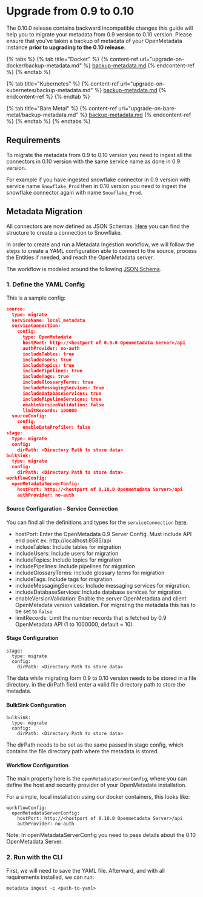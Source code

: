 # Upgrade from 0.9 to 0.10

The 0.10.0 release contains backward incompatible changes this guide will help you to migrate your metadata from 0.9 version to 0.10 version. Please ensure that you've taken a backup of metadata of your OpenMetadata instance **prior to upgrading to the 0.10 release**.

{% tabs %}
{% tab title="Docker" %}
{% content-ref url="upgrade-on-docker/backup-metadata.md" %}
[backup-metadata.md](upgrade-on-docker/backup-metadata.md)
{% endcontent-ref %}
{% endtab %}

{% tab title="Kubernetes" %}
{% content-ref url="upgrade-on-kubernetes/backup-metadata.md" %}
[backup-metadata.md](upgrade-on-kubernetes/backup-metadata.md)
{% endcontent-ref %}
{% endtab %}

{% tab title="Bare Metal" %}
{% content-ref url="upgrade-on-bare-metal/backup-metadata.md" %}
[backup-metadata.md](upgrade-on-bare-metal/backup-metadata.md)
{% endcontent-ref %}
{% endtab %}
{% endtabs %}

## Requirements

To migrate the metadata from 0.9 to 0.10 version you need to ingest all the connectors in 0.10 version with the same service name as done in 0.9 version.

For example if you have ingested snowflake connector in 0.9 version with service name `Snowflake_Prod` then in 0.10 version you need to ingest the snowflake connector again with name `Snowflake_Prod`.

## Metadata Migration <a href="#requirements" id="requirements"></a>

All connectors are now defined as JSON Schemas. [Here](https://github.com/open-metadata/OpenMetadata/blob/main/catalog-rest-service/src/main/resources/json/schema/entity/services/connections/metadata/openMetadataConnection.json) you can find the structure to create a connection to Snowflake.

In order to create and run a Metadata Ingestion workflow, we will follow the steps to create a YAML configuration able to connect to the source, process the Entities if needed, and reach the OpenMetadata server.

The workflow is modeled around the following [JSON Schema](https://github.com/open-metadata/OpenMetadata/blob/main/catalog-rest-service/src/main/resources/json/schema/metadataIngestion/workflow.json).

### 1. Define the YAML Config

This is a sample config:

```json
source:
  type: migrate
  serviceName: local_metadata
  serviceConnection:
    config:
      type: OpenMetadata
      hostPort: http://<hostport of 0.9.0 Openmetadata Server>/api
      authProvider: no-auth
      includeTables: true
      includeUsers: true
      includeTopics: true
      includePipelines: true
      includeTags: true
      includeGlossaryTerms: true
      includeMessagingServices: true
      includeDatabaseServices: true
      includePipelineServices: true
      enableVersionValidation: false
      limitRecords: 100000
  sourceConfig:
    config:
      enableDataProfiler: false
stage:
  type: migrate
  config:
    dirPath: <Directory Path to store data>
bulkSink:
  type: migrate
  config:
    dirPath: <Directory Path to store data>
workflowConfig:
  openMetadataServerConfig:
    hostPort: http://<hostport of 0.10.0 Openmetadata Server>/api
    authProvider: no-auth
```

#### Source Configuration - Service Connection

You can find all the definitions and types for the `serviceConnection` [here](https://github.com/open-metadata/OpenMetadata/blob/main/catalog-rest-service/src/main/resources/json/schema/entity/services/connections/database/clickhouseConnection.json).

* hostPort: Enter the OpenMetadata 0.9 Server Config. Must include API end point ex: http://localhost:8585/api
* includeTables: Include tables for migration
* includeUsers: Include users for migration
* includeTopics: Include topics for migration
* includePipelines: Include pipelines for migration
* includeGlossaryTerms: include glossary terms for migration
* includeTags: Include tags for migration.
* includeMessagingServices: Include messaging services for migration.
* includeDatabaseServices: Include database services for migration.
* enableVersionValidation: Enable the server OpenMetadata and client OpenMetadata version validation. For migrating the metadata this has to be set to `false`
* limitRecords: Limit the number records that is fetched by 0.9 OpenMetadata API (1 to 1000000, default = 10).

#### Stage Configuration

```
stage:
  type: migrate
  config:
    dirPath: <Directory Path to store data>
```

The data while migrating form 0.9 to 0.10 version needs to be stored in a file directory. in the dirPath field enter a valid file directory path to store the metadata.&#x20;

#### BulkSink Configuration

```
bulkSink:
  type: migrate
  config:
    dirPath: <Directory Path to store data>
```

The dirPath needs to be set as the same passed in stage config, which contains the file directory path where the metadata is stored.

#### Workflow Configuration

The main property here is the `openMetadataServerConfig`, where you can define the host and security provider of your OpenMetadata installation.

For a simple, local installation using our docker containers, this looks like:

```
workflowConfig:
  openMetadataServerConfig:
    hostPort: http://<hostport of 0.10.0 Openmetadata Server>/api
    authProvider: no-auth
```

Note: In openMetadataServerConfig you need to pass details about the 0.10 OpenMetadata Server.

### 2. Run with the CLI

First, we will need to save the YAML file. Afterward, and with all requirements installed, we can run:

```
metadata ingest -c <path-to-yaml>
```
